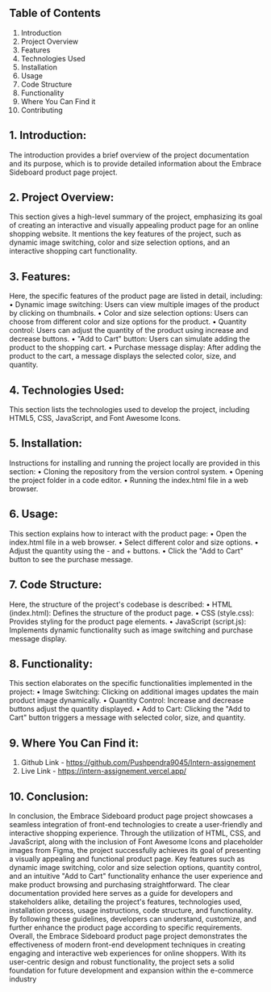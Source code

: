 ##  Table of Contents
   1. Introduction
   2. Project Overview
   3. Features
   4. Technologies Used
   5. Installation
   6. Usage
   7. Code Structure
   8. Functionality
   9. Where You Can Find it
   10. Contributing

## 1. Introduction:
The introduction provides a brief overview of the project documentation and its 
purpose, which is to provide detailed information about the Embrace Sideboard 
product page project.

## 2. Project Overview:
This section gives a high-level summary of the project, emphasizing its goal of 
creating an interactive and visually appealing product page for an online 
shopping website. It mentions the key features of the project, such as dynamic 
image switching, color and size selection options, and an interactive shopping 
cart functionality.

## 3. Features:
Here, the specific features of the product page are listed in detail, including:
  • Dynamic image switching: Users can view multiple images of the product 
    by clicking on thumbnails.
  • Color and size selection options: Users can choose from different color 
    and size options for the product.
  • Quantity control: Users can adjust the quantity of the product using 
    increase and decrease buttons.
  • "Add to Cart" button: Users can simulate adding the product to the 
    shopping cart.
  • Purchase message display: After adding the product to the cart, a 
    message displays the selected color, size, and quantity.

## 4. Technologies Used:
This section lists the technologies used to develop the project, including HTML5, 
CSS, JavaScript, and Font Awesome Icons.

## 5. Installation:
Instructions for installing and running the project locally are provided in this 
section:
  • Cloning the repository from the version control system.
  • Opening the project folder in a code editor.
  • Running the index.html file in a web browser.

## 6. Usage:
This section explains how to interact with the product page:
  • Open the index.html file in a web browser.
  • Select different color and size options.
  • Adjust the quantity using the - and + buttons.
  • Click the "Add to Cart" button to see the purchase message.

## 7. Code Structure:
Here, the structure of the project's codebase is described:
  • HTML (index.html): Defines the structure of the product page.
  • CSS (style.css): Provides styling for the product page elements.
  • JavaScript (script.js): Implements dynamic functionality such as image 
    switching and purchase message display.

## 8. Functionality:
This section elaborates on the specific functionalities implemented in the 
project:
  • Image Switching: Clicking on additional images updates the main product 
    image dynamically.
  • Quantity Control: Increase and decrease buttons adjust the quantity 
    displayed.
  • Add to Cart: Clicking the "Add to Cart" button triggers a message with 
    selected color, size, and quantity.
    
## 9. Where You Can Find it:
   1. Github Link  - https://github.com/Pushpendra9045/Intern-assignement
   2. Live Link - https://intern-assignement.vercel.app/
    
## 10. Conclusion:
In conclusion, the Embrace Sideboard product page project showcases a 
seamless integration of front-end technologies to create a user-friendly and 
interactive shopping experience. Through the utilization of HTML, CSS, and 
JavaScript, along with the inclusion of Font Awesome Icons and placeholder 
images from Figma, the project successfully achieves its goal of presenting a 
visually appealing and functional product page.
Key features such as dynamic image switching, color and size selection options, 
quantity control, and an intuitive "Add to Cart" functionality enhance the user 
experience and make product browsing and purchasing straightforward.
The clear documentation provided here serves as a guide for developers and 
stakeholders alike, detailing the project's features, technologies used, 
installation process, usage instructions, code structure, and functionality. By 
following these guidelines, developers can understand, customize, and further 
enhance the product page according to specific requirements.
Overall, the Embrace Sideboard product page project demonstrates the 
effectiveness of modern front-end development techniques in creating engaging 
and interactive web experiences for online shoppers. With its user-centric design 
and robust functionality, the project sets a solid foundation for future 
development and expansion within the e-commerce industry
